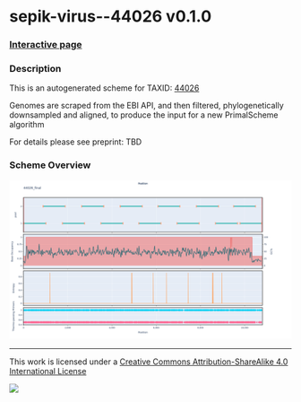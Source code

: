 # sepik-virus--44026 v0.1.0

### [Interactive page](https://chrisgkent.github.io/schemes/sepik-virus--44026-1000-v0.1.0)

### Description

This is an autogenerated scheme for TAXID: [44026](https://www.ncbi.nlm.nih.gov/Taxonomy/Browser/wwwtax.cgi?mode=Info&id=44026&lvl=3&lin=f&keep=1&srchmode=1&unlock)

Genomes are scraped from the EBI API, and then filtered, phylogenetically downsampled and aligned, to produce the input for a new PrimalScheme algorithm

For details please see preprint: TBD

### Scheme Overview

![Alt text](work/44026_final.png '44026_final.png')

------------------------------------------------------------------------

This work is licensed under a [Creative Commons Attribution-ShareAlike 4.0 International License](http://creativecommons.org/licenses/by-sa/4.0/) 

![](https://i.creativecommons.org/l/by-sa/4.0/88x31.png)
